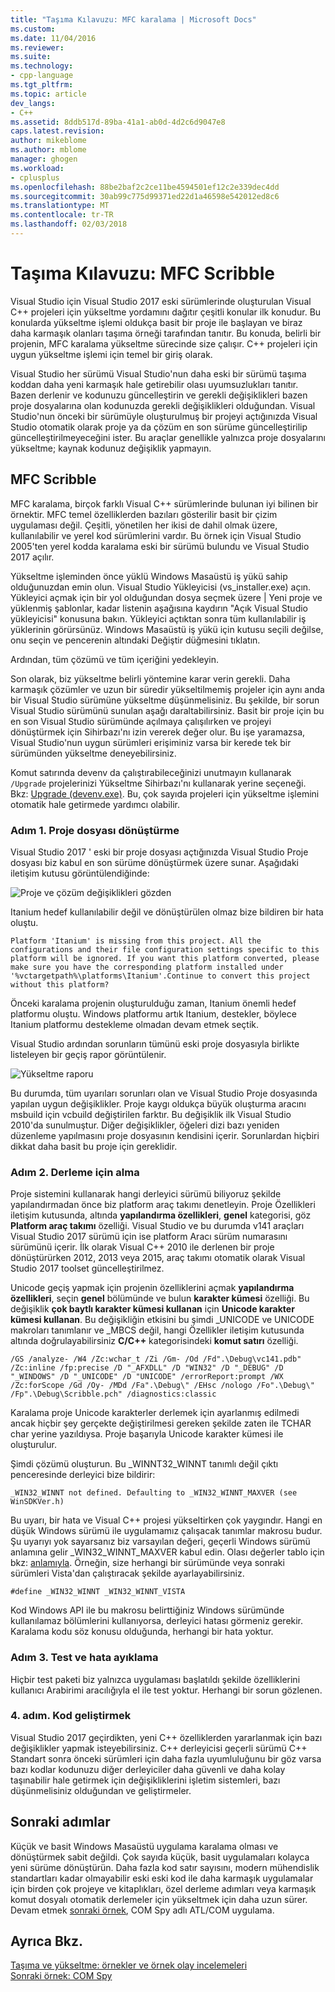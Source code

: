 ```yaml
---
title: "Taşıma Kılavuzu: MFC karalama | Microsoft Docs"
ms.custom: 
ms.date: 11/04/2016
ms.reviewer: 
ms.suite: 
ms.technology:
- cpp-language
ms.tgt_pltfrm: 
ms.topic: article
dev_langs:
- C++
ms.assetid: 8ddb517d-89ba-41a1-ab0d-4d2c6d9047e8
caps.latest.revision: 
author: mikeblome
ms.author: mblome
manager: ghogen
ms.workload:
- cplusplus
ms.openlocfilehash: 88be2baf2c2ce11be4594501ef12c2e339dec4dd
ms.sourcegitcommit: 30ab99c775d99371ed22d1a46598e542012ed8c6
ms.translationtype: MT
ms.contentlocale: tr-TR
ms.lasthandoff: 02/03/2018
---
```

# <a name="porting-guide-mfc-scribble"></a>Taşıma Kılavuzu: MFC Scribble
Visual Studio için Visual Studio 2017 eski sürümlerinde oluşturulan Visual C++ projeleri için yükseltme yordamını dağıtır çeşitli konular ilk konudur. Bu konularda yükseltme işlemi oldukça basit bir proje ile başlayan ve biraz daha karmaşık olanları taşıma örneği tarafından tanıtır. Bu konuda, belirli bir projenin, MFC karalama yükseltme sürecinde size çalışır. C++ projeleri için uygun yükseltme işlemi için temel bir giriş olarak.  
  
 Visual Studio her sürümü Visual Studio'nun daha eski bir sürümü taşıma koddan daha yeni karmaşık hale getirebilir olası uyumsuzlukları tanıtır. Bazen derlenir ve kodunuzu güncelleştirin ve gerekli değişiklikleri bazen proje dosyalarına olan kodunuzda gerekli değişiklikleri olduğundan. Visual Studio'nun önceki bir sürümüyle oluşturulmuş bir projeyi açtığınızda Visual Studio otomatik olarak proje ya da çözüm en son sürüme güncelleştirilip güncelleştirilmeyeceğini ister. Bu araçlar genellikle yalnızca proje dosyalarını yükseltme; kaynak kodunuz değişiklik yapmayın.  
  
## <a name="mfc-scribble"></a>MFC Scribble  
 MFC karalama, birçok farklı Visual C++ sürümlerinde bulunan iyi bilinen bir örnektir. MFC temel özelliklerden bazıları gösterilir basit bir çizim uygulaması değil. Çeşitli, yönetilen her ikisi de dahil olmak üzere, kullanılabilir ve yerel kod sürümlerini vardır. Bu örnek için Visual Studio 2005'ten yerel kodda karalama eski bir sürümü bulundu ve Visual Studio 2017 açılır.  
  
 Yükseltme işleminden önce yüklü Windows Masaüstü iş yükü sahip olduğunuzdan emin olun. Visual Studio Yükleyicisi (vs_installer.exe) açın. Yükleyici açmak için bir yol olduğundan dosya seçmek üzere | Yeni proje ve yüklenmiş şablonlar, kadar listenin aşağısına kaydırın "Açık Visual Studio yükleyicisi" konusuna bakın. Yükleyici açtıktan sonra tüm kullanılabilir iş yüklerinin görürsünüz. Windows Masaüstü iş yükü için kutusu seçili değilse, onu seçin ve pencerenin altındaki Değiştir düğmesini tıklatın. 


 Ardından, tüm çözümü ve tüm içeriğini yedekleyin. 
 
 Son olarak, biz yükseltme belirli yöntemine karar verin gerekli. Daha karmaşık çözümler ve uzun bir süredir yükseltilmemiş projeler için aynı anda bir Visual Studio sürümüne yükseltme düşünmelisiniz. Bu şekilde, bir sorun Visual Studio sürümünü sunulan aşağı daraltabilirsiniz. Basit bir proje için bu en son Visual Studio sürümünde açılmaya çalışılırken ve projeyi dönüştürmek için Sihirbazı'nı izin vererek değer olur. Bu işe yaramazsa, Visual Studio'nun uygun sürümleri erişiminiz varsa bir kerede tek bir sürümünden yükseltme deneyebilirsiniz.  
  
 Komut satırında devenv da çalıştırabileceğinizi unutmayın kullanarak `/Upgrade` projelerinizi Yükseltme Sihirbazı'nı kullanarak yerine seçeneği. Bkz: [Upgrade (devenv.exe)](/visualstudio/ide/reference/upgrade-devenv-exe). Bu, çok sayıda projeleri için yükseltme işlemini otomatik hale getirmede yardımcı olabilir.  
  
### <a name="step-1-converting-the-project-file"></a>Adım 1. Proje dosyası dönüştürme  
 Visual Studio 2017 ' eski bir proje dosyası açtığınızda Visual Studio Proje dosyası biz kabul en son sürüme dönüştürmek üzere sunar. Aşağıdaki iletişim kutusu görüntülendiğinde:  
  
 ![Proje ve çözüm değişiklikleri gözden](../porting/media/scribbleprojectupgrade.PNG "ScribbleProjectUpgrade")  
  
 Itanium hedef kullanılabilir değil ve dönüştürülen olmaz bize bildiren bir hata oluştu.  
  
```Output  
Platform 'Itanium' is missing from this project. All the configurations and their file configuration settings specific to this platform will be ignored. If you want this platform converted, please make sure you have the corresponding platform installed under '%vctargetpath%\platforms\Itanium'.Continue to convert this project without this platform?  
```  
  
 Önceki karalama projenin oluşturulduğu zaman, Itanium önemli hedef platformu oluştu. Windows platformu artık Itanium, destekler, böylece Itanium platformu destekleme olmadan devam etmek seçtik.  
  
 Visual Studio ardından sorunların tümünü eski proje dosyasıyla birlikte listeleyen bir geçiş rapor görüntülenir.  
  
 ![Yükseltme raporu](../porting/media/scribblemigrationreport.PNG "ScribbleMigrationReport")  
  
 Bu durumda, tüm uyarıları sorunları olan ve Visual Studio Proje dosyasında yapılan uygun değişiklikler. Proje kaygı oldukça büyük oluşturma aracını msbuild için vcbuild değiştirilen farktır. Bu değişiklik ilk Visual Studio 2010'da sunulmuştur. Diğer değişiklikler, öğeleri dizi bazı yeniden düzenleme yapılmasını proje dosyasının kendisini içerir. Sorunlardan hiçbiri dikkat daha basit bu proje için gereklidir.  
  
### <a name="step-2-getting-it-to-build"></a>Adım 2. Derleme için alma  
 Proje sistemini kullanarak hangi derleyici sürümü biliyoruz şekilde yapılandırmadan önce biz platform araç takımı denetleyin. Proje Özellikleri iletişim kutusunda, altında **yapılandırma özellikleri**, **genel** kategorisi, göz **Platform araç takımı** özelliği. Visual Studio ve bu durumda v141 araçları Visual Studio 2017 sürümü için ise platform Aracı sürüm numarasını sürümünü içerir. İlk olarak Visual C++ 2010 ile derlenen bir proje dönüştürürken 2012, 2013 veya 2015, araç takımı otomatik olarak Visual Studio 2017 toolset güncelleştirilmez.   
  
  Unicode geçiş yapmak için projenin özelliklerini açmak **yapılandırma özellikleri**, seçin **genel** bölümünde ve bulun **karakter kümesi** özelliği. Bu değişiklik **çok baytlı karakter kümesi kullanan** için **Unicode karakter kümesi kullanan**. Bu değişikliğin etkisini bu şimdi _UNICODE ve UNICODE makroları tanımlanır ve _MBCS değil, hangi Özellikler iletişim kutusunda altında doğrulayabilirsiniz **C/C++** kategorisindeki **komut satırı** özelliği.  
  
```Output  
/GS /analyze- /W4 /Zc:wchar_t /Zi /Gm- /Od /Fd".\Debug\vc141.pdb" /Zc:inline /fp:precise /D "_AFXDLL" /D "WIN32" /D "_DEBUG" /D "_WINDOWS" /D "_UNICODE" /D "UNICODE" /errorReport:prompt /WX /Zc:forScope /Gd /Oy- /MDd /Fa".\Debug\" /EHsc /nologo /Fo".\Debug\" /Fp".\Debug\Scribble.pch" /diagnostics:classic 
```  
  
 Karalama proje Unicode karakterler derlemek için ayarlanmış edilmedi ancak hiçbir şey gerçekte değiştirilmesi gereken şekilde zaten ile TCHAR char yerine yazıldıysa. Proje başarıyla Unicode karakter kümesi ile oluşturulur.  
  
 Şimdi çözümü oluşturun. Bu _WINNT32_WINNT tanımlı değil çıktı penceresinde derleyici bize bildirir:  
  
```Output  
_WIN32_WINNT not defined. Defaulting to _WIN32_WINNT_MAXVER (see WinSDKVer.h)  
```  
  
 Bu uyarı, bir hata ve Visual C++ projesi yükseltirken çok yaygındır. Hangi en düşük Windows sürümü ile uygulamamız çalışacak tanımlar makrosu budur. Şu uyarıyı yok sayarsanız biz varsayılan değeri, geçerli Windows sürümü anlamına gelir _WIN32_WINNT_MAXVER kabul edin. Olası değerler tablo için bkz: [anlamıyla](https://msdn.microsoft.com/en-us/library/aa383745.aspx). Örneğin, size herhangi bir sürümünde veya sonraki sürümleri Vista'dan çalıştıracak şekilde ayarlayabilirsiniz.  
  
```  
#define _WIN32_WINNT _WIN32_WINNT_VISTA  
```  
  
 Kod Windows API ile bu makrosu belirttiğiniz Windows sürümünde kullanılamaz bölümlerini kullanıyorsa, derleyici hatası görmeniz gerekir. Karalama kodu söz konusu olduğunda, herhangi bir hata yoktur.  
  
### <a name="step-3-testing-and-debugging"></a>Adım 3. Test ve hata ayıklama  
 Hiçbir test paketi biz yalnızca uygulaması başlatıldı şekilde özelliklerini kullanıcı Arabirimi aracılığıyla el ile test yoktur. Herhangi bir sorun gözlenen.  
  
### <a name="step-4-improve-the-code"></a>4. adım. Kod geliştirmek  
 Visual Studio 2017 geçirdikten, yeni C++ özelliklerden yararlanmak için bazı değişiklikler yapmak isteyebilirsiniz. C++ derleyicisi geçerli sürümü C++ Standart sonra önceki sürümleri için daha fazla uyumluluğunu bir göz varsa bazı kodlar kodunuzu diğer derleyiciler daha güvenli ve daha kolay taşınabilir hale getirmek için değişikliklerini işletim sistemleri, bazı düşünmelisiniz olduğundan ve geliştirmeler.  
  
## <a name="next-steps"></a>Sonraki adımlar  
 Küçük ve basit Windows Masaüstü uygulama karalama olması ve dönüştürmek sabit değildi. Çok sayıda küçük, basit uygulamaları kolayca yeni sürüme dönüştürün.  Daha fazla kod satır sayısını, modern mühendislik standartları kadar olmayabilir eski eski kod ile daha karmaşık uygulamalar için birden çok projeye ve kitaplıkları, özel derleme adımları veya karmaşık komut dosyalı otomatik derlemeler için yükseltmek için daha uzun sürer. Devam etmek [sonraki örnek](../porting/porting-guide-com-spy.md), COM Spy adlı ATL/COM uygulama.  
  
## <a name="see-also"></a>Ayrıca Bkz.  
 [Taşıma ve yükseltme: örnekler ve örnek olay incelemeleri](../porting/porting-and-upgrading-examples-and-case-studies.md)   
 [Sonraki örnek: COM Spy](../porting/porting-guide-com-spy.md)
